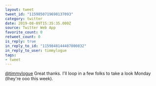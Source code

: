 ```yaml
---
layout: tweet
tweet_id: "1159850719698137093"
category: twitter
date: 2019-08-09T15:35:35.000Z
source: Twitter Web App
favorite_count: 0
retweet_count: 0
is_reply: true
in_reply_to_id: "1159848144487800832"
in_reply_to_user: timmylogue
tags:
- tweet
---
```


[@timmylogue](https://twitter.com/@timmylogue) Great thanks. I'll loop in a few folks to take a look Monday (they're ooo this week).
